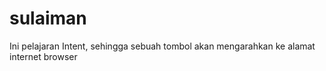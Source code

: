 # sulaiman
Ini pelajaran Intent, sehingga sebuah tombol akan mengarahkan ke alamat internet browser
